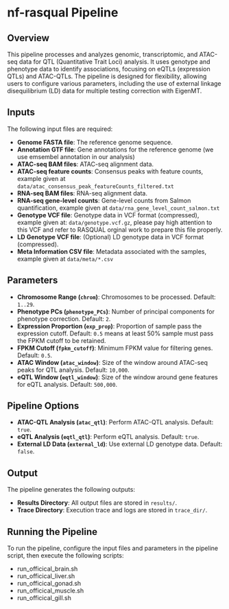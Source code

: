 # nf-rasqual Pipeline

## Overview

This pipeline processes and analyzes genomic, transcriptomic, and ATAC-seq data for QTL (Quantitative Trait Loci) analysis. It uses genotype and phenotype data to identify associations, focusing on eQTLs (expression QTLs) and ATAC-QTLs. The pipeline is designed for flexibility, allowing users to configure various parameters, including the use of external linkage disequilibrium (LD) data for multiple testing correction with EigenMT.

## Inputs

The following input files are required:

- **Genome FASTA file**: The reference genome sequence.
- **Annotation GTF file**: Gene annotations for the reference genome (we use emsembel annotation in our analysis)
- **ATAC-seq BAM files**: ATAC-seq alignment data.
- **ATAC-seq feature counts**: Consensus peaks with feature counts, example given at `data/atac_consensus_peak_featureCounts_filtered.txt`
- **RNA-seq BAM files**: RNA-seq alignment data.
- **RNA-seq gene-level counts**: Gene-level counts from Salmon quantification, example given at `data/rna_gene_level_count_salmon.txt`
- **Genotype VCF file**: Genotype data in VCF format (compressed), example given at: `data/genotype.vcf.gz`, please pay high attention to this VCF and refer to RASQUAL orginal work to prepare this file properly.
- **LD Genotype VCF file**: (Optional) LD genotype data in VCF format (compressed).
- **Meta Information CSV file**: Metadata associated with the samples, example given at `data/meta/*.csv`


## Parameters

- **Chromosome Range (`chrom`)**: Chromosomes to be processed. Default: `1..29`.
- **Phenotype PCs (`phenotype_PCs`)**: Number of principal components for phenotype correction. Default: `2`.
- **Expression Proportion (`exp_prop`)**: Proportion of sample pass the expression cutoff. Default: `0.5` means at least 50% sample must pass the FPKM cutoff to be retained.
- **FPKM Cutoff (`fpkm_cutoff`)**: Minimum FPKM value for filtering genes. Default: `0.5`.
- **ATAC Window (`atac_window`)**: Size of the window around ATAC-seq peaks for QTL analysis. Default: `10,000`.
- **eQTL Window (`eqtl_window`)**: Size of the window around gene features for eQTL analysis. Default: `500,000`.

## Pipeline Options

- **ATAC-QTL Analysis (`atac_qtl`)**: Perform ATAC-QTL analysis. Default: `true`.
- **eQTL Analysis (`eqtl_qtl`)**: Perform eQTL analysis. Default: `true`.
- **External LD Data (`external_ld`)**: Use external LD genotype data. Default: `false`.


## Output

The pipeline generates the following outputs:

- **Results Directory**: All output files are stored in `results/`.
- **Trace Directory**: Execution trace and logs are stored in `trace_dir/`.

## Running the Pipeline

To run the pipeline, configure the input files and parameters in the pipeline script, then execute the following scripts:

- run_officical_brain.sh
- run_officical_liver.sh
- run_officical_gonad.sh
- run_officical_muscle.sh
- run_officical_gill.sh
